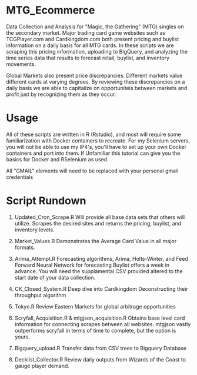 # MTG_Ecommerce

Data Collection and Analysis for "Magic, the Gathering" (MTG) singles on the secondary market. Major trading card game websites such as TCGPlayer.com and Cardkingdom.com both present pricing and buylist information on a daily basis for all MTG cards. In these scripts we are scraping this pricing information, uploading to BigQuery, and analyzing the time series data that results to forecast retail, buylist, and inventory movements.

Global Markets also present price discrepancies. Different markets value different cards at varying degrees. By reviewing these discrepancies on a daily basis we are able to capitalize on opportuniteis between markets and profit just by recognizing them as they occur.

# Usage
All of these scripts are written in R (Rstudio), and most will require some familiarization with Docker containers to recreate.
For my Selenium servers, you will not be able to use my IP4's, you'll have to set up your own Docker containers and port into them.
If Unfamiliar this tutorial can give you the basics for Docker and RSelenium as used.

All "GMAIL" elements will need to be replaced with your personal gmail credentials

# Script Rundown
1) Updated_Cron_Scrape.R 
Will provide all base data sets that others will utilize. Scrapes the desired sites and returns the pricing, buylist, and inventory levels.

2) Market_Values.R
Demonstrates the Average Card Value in all major formats.

3) Arima_Attempt.R
Forecasting algorithms, Arima, Holts-Winter, and Feed Forward Neural Network for forecasting Buylist offers a week in advance. You will need the supplamental CSV provided altered to the start date of your data collection.

4) CK_Closed_System.R
Deep dive into Cardkingdom Deconstructing their throughput algorithm

5) Tokyo.R
Review Eastern Markets for global arbitrage opportunities

6) Scryfall_Acquisition.R & mtgjson_acquisition.R
Obtains base level card information for connecting scrapes between all websites. mtgjson vastly outperforms scryfall in terms of time to complete, but the option is yours.

7) Bigquery_upload.R
Transfer data from CSV trees to Bigquery Database

8) Decklist_Collector.R
Review daily outputs from Wizards of the Coast to gauge player demand.
